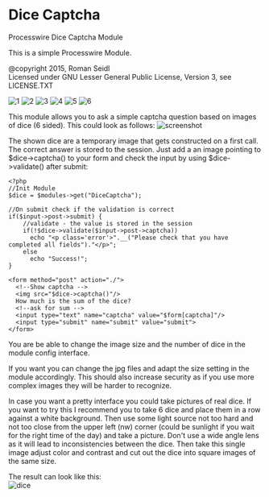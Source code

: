 # Dice Captcha
Processwire Dice Captcha Module

This is a simple Processwire Module.

@copyright 2015, Roman Seidl  
Licensed under GNU Lesser General Public License, Version 3, see LICENSE.TXT

![1](https://raw.githubusercontent.com/romanseidl/dice-captcha/master/DiceCaptcha/1.jpg) ![2](https://raw.githubusercontent.com/romanseidl/dice-captcha/master/DiceCaptcha/2.jpg) ![3](https://raw.githubusercontent.com/romanseidl/dice-captcha/master/DiceCaptcha/3.jpg) ![4](https://raw.githubusercontent.com/romanseidl/dice-captcha/master/DiceCaptcha/4.jpg) ![5](https://raw.githubusercontent.com/romanseidl/dice-captcha/master/DiceCaptcha/5.jpg) ![6](https://raw.githubusercontent.com/romanseidl/dice-captcha/master/DiceCaptcha/6.jpg)

This module allows you to ask a simple captcha question based on images of dice (6 sided). This could look as follows:
![screenshot](https://raw.githubusercontent.com/romanseidl/dice-captcha/readme/screen.png)

The shown dice are a temporary image that gets constructed on a first call. The correct answer is stored to the session. Just add a an image pointing to $dice->captcha() to your form and check the input by using $dice->validate() after submit:
 
    <?php
    //Init Module
    $dice = $modules->get("DiceCaptcha"); 
    
    //On submit check if the validation is correct
    if($input->post->submit) {
        //validate - the value is stored in the session
        if(!$dice->validate($input->post->captcha)) 
          echo "<p class='error'>".__("Please check that you have completed all fields")."</p>";
        else
          echo "Success!";
    }
    
    <form method="post" action="./">
      <!--Show captcha -->
      <img src="$dice->captcha()"/>
      How much is the sum of the dice?
      <!--ask for sum -->
      <input type="text" name="captcha" value="$form[captcha]"/>
      <input type="submit" name="submit" value="submit">
    </form>

 

You are be able to change the image size and the number of dice in the module config interface.

If you want you can change the jpg files and adapt the size setting in the module accordingly. This should also increase security as if you use more complex images they will be harder to recognize. 

In case you want a pretty interface you could take pictures of real dice. If you want to try this I recommend you to take 6 dice and place them in a row against a white background. Then use some light source not too hard and not too close from the upper left (nw) corner (could be sunlight if you wait for the right time of the day) and take a picture. Don't use a wide angle lens as it will lead to inconsistencies between the dice. Then take this single image adjust color and contrast and cut out the dice into square images of the same size.

The result can look like this:  
![dice](https://raw.githubusercontent.com/romanseidl/dice-captcha/readme/dice.png)
